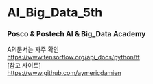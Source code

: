 # AI_Big_Data_5th

### Posco & Postech AI & Big_Data Academy

API문서는 자주 확인  
https://www.tensorflow.org/api_docs/python/tf  
[참고 사이트]  
https://www.github.com/aymericdamien
